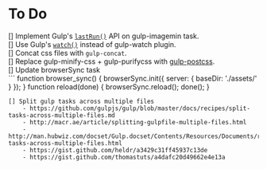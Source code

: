 # To Do

[] Implement Gulp's [`lastRun()`](https://gulpjs.com/docs/en/api/lastrun) API on gulp-imagemin task.  
[] Use Gulp's  [`watch()`](https://gulpjs.com/docs/en/api/watch) instead of gulp-watch plugin.  
[] Concat css files with `gulp-concat`.  
[] Replace gulp-minify-css + gulp-purifycss with [gulp-postcss](https://github.com/postcss/gulp-postcss).  
[] Update browserSync task  
	```
	function browser_sync() {
    browserSync.init({
        server: {
            baseDir: './assets/'
        }
    });
	}
	function reload(done) {
	    browserSync.reload();
	    done();
	}
```  
[] Split gulp tasks across multiple files  
	- https://github.com/gulpjs/gulp/blob/master/docs/recipes/split-tasks-across-multiple-files.md  
	- http://macr.ae/article/splitting-gulpfile-multiple-files.html  
	- http://man.hubwiz.com/docset/Gulp.docset/Contents/Resources/Documents/recipes/split-tasks-across-multiple-files.html  
	- https://gist.github.com/heldr/a3429c31ff45937c13de  
	- https://gist.github.com/thomastuts/a4dafc20d49662e4e13a  
